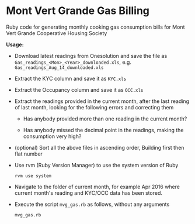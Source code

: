 Mont Vert Grande Gas Billing
===============

Ruby code for generating monthly cooking gas consumption bills for Mont Vert Grande Cooperative Housing Society

**Usage:**
  - Download latest readings from Onesolution and save the file as `Gas_readings_<Mon>_<Year>_downloaded.xls`, e.g. `Gas_readings_Aug_14_downloaded.xls`

  - Extract the KYC column and save it as `KYC.xls`

  - Extract the Occupancy column and save it as `OCC.xls`

  - Extract the readings provided in the current month, after the last reading of last month, looking for the following errors and correcting them

    - Has anybody provided more than one reading in the current month?

    - Has anybody missed the decimal point in the readings, making the consumption very high?

  - (optional) Sort all the above files in ascending order, Building first then flat number

  - Use rvm (Ruby Version Manager) to use the system version of Ruby

        rvm use system

  - Navigate to the folder of current month, for example Apr 2016 where current month's reading and KYC/OCC data has been stored.

  - Execute the script `mvg_gas.rb` as follows, without any arguments

        mvg_gas.rb
